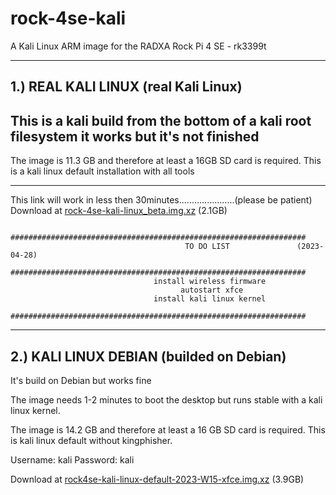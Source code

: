 # rock-4se-kali
A Kali Linux ARM image for the RADXA Rock Pi 4 SE - rk3399t 


-------------------
1.) REAL KALI LINUX              (real Kali Linux)
-------------------

This is a kali build from the bottom of a kali root filesystem it works but it's not finished
---------------------------------------------------------------------------------------------

The image is 11.3 GB and therefore at least a 16GB SD card is required. 
This is a kali linux default installation with all tools

---------------------------------------------------------------------------------------------

This link will work in less then 30minutes......................(please be patient)
Download at <a href="HIER URL EINFÜGEN">rock-4se-kali-linux_beta.img.xz</a> (2.1GB)
 
              ##################################################################
                                           TO DO LIST               (2023-04-28)
              ##################################################################
                                    install wireless firmware
                                          autostart xfce
                                    install kali linux kernel
              ##################################################################


---------------------
2.) KALI LINUX DEBIAN          (builded on Debian)
---------------------
It's build on Debian but works fine

The image needs 1-2 minutes to boot the desktop but runs stable with a kali linux kernel.

The image is 14.2 GB and therefore at least a 16 GB SD card is required.
This is kali linux default without kingphisher.

Username: kali
Password: kali

Download at <a href="https://drive.google.com/file/d/1sig3IbY23cuAeM2c20aRQESbx57z_mBA/view?usp=sharing">rock4se-kali-linux-default-2023-W15-xfce.img.xz</a> (3.9GB)
